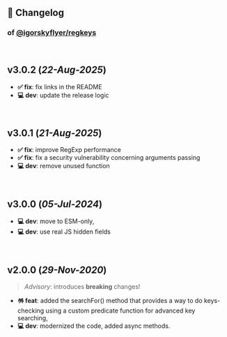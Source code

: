 ## 📒 Changelog

### of [@igorskyflyer/regkeys](https://github.com/igorskyflyer/npm-regkeys)

<br>

## v3.0.2 (*22-Aug-2025*)

- **✅ fix**: fix links in the README
- **💻 dev**: update the release logic

<br>

## v3.0.1 (*21-Aug-2025*)

- **✅ fix**: improve RegExp performance
- **✅ fix**: fix a security vulnerability concerning arguments passing
- **💻 dev**: remove unused function

<br>

## v3.0.0 (*05-Jul-2024*)

- **💻 dev**: move to ESM-only,
- **💻 dev**: use real JS hidden fields

<br>

## v2.0.0 (*29-Nov-2020*)

> _Advisory_: introduces **breaking** changes!

- **🪅 feat**: added the searchFor() method that provides a way to do keys-checking using a custom predicate function for advanced key searching,
- **💻 dev**: modernized the code, added async methods.
